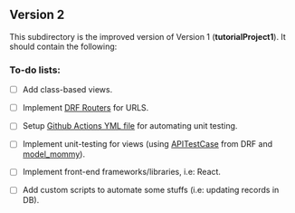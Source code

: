 ## Version 2

This subdirectory is the improved version of Version 1 (**tutorialProject1**). It should contain the following:

### To-do lists:

* [ ] Add class-based views.

* [ ] Implement [DRF Routers](https://www.django-rest-framework.org/api-guide/routers/) for URLS.

* [ ] Setup [Github Actions YML file](../.github/workflows/github-actions-ci.yml) for automating unit testing.

* [ ] Implement unit-testing for views (using [APITestCase](https://www.django-rest-framework.org/api-guide/testing/#api-test-cases) from DRF and [model_mommy](https://model-mommy.readthedocs.io/en/latest/basic_usage.html)).

* [ ] Implement front-end frameworks/libraries, i.e: React.

* [ ] Add custom scripts to automate some stuffs (i.e: updating records in DB).
